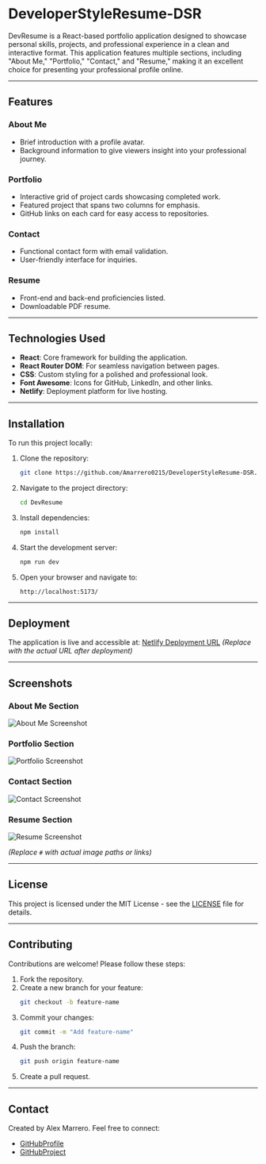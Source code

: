 # DeveloperStyleResume-DSR

DevResume is a React-based portfolio application designed to showcase personal skills, projects, and professional experience in a clean and interactive format. This application features multiple sections, including "About Me," "Portfolio," "Contact," and "Resume," making it an excellent choice for presenting your professional profile online.

---

## Features

### **About Me**
- Brief introduction with a profile avatar.
- Background information to give viewers insight into your professional journey.

### **Portfolio**
- Interactive grid of project cards showcasing completed work.
- Featured project that spans two columns for emphasis.
- GitHub links on each card for easy access to repositories.

### **Contact**
- Functional contact form with email validation.
- User-friendly interface for inquiries.

### **Resume**
- Front-end and back-end proficiencies listed.
- Downloadable PDF resume.

---

## Technologies Used

- **React**: Core framework for building the application.
- **React Router DOM**: For seamless navigation between pages.
- **CSS**: Custom styling for a polished and professional look.
- **Font Awesome**: Icons for GitHub, LinkedIn, and other links.
- **Netlify**: Deployment platform for live hosting.

---

## Installation

To run this project locally:

1. Clone the repository:
   ```bash
   git clone https://github.com/Amarrero0215/DeveloperStyleResume-DSR.git
   ```

2. Navigate to the project directory:
   ```bash
   cd DevResume
   ```

3. Install dependencies:
   ```bash
   npm install
   ```

4. Start the development server:
   ```bash
   npm run dev
   ```

5. Open your browser and navigate to:
   ```
   http://localhost:5173/
   ```

---

## Deployment

The application is live and accessible at:
[Netlify Deployment URL](#) *(Replace with the actual URL after deployment)*

---

## Screenshots

### **About Me Section**
![About Me Screenshot](#)

### **Portfolio Section**
![Portfolio Screenshot](#)

### **Contact Section**
![Contact Screenshot](#)

### **Resume Section**
![Resume Screenshot](#)

*(Replace `#` with actual image paths or links)*

---

## License

This project is licensed under the MIT License - see the [LICENSE](LICENSE) file for details.

---

## Contributing

Contributions are welcome! Please follow these steps:
1. Fork the repository.
2. Create a new branch for your feature:
   ```bash
   git checkout -b feature-name
   ```
3. Commit your changes:
   ```bash
   git commit -m "Add feature-name"
   ```
4. Push the branch:
   ```bash
   git push origin feature-name
   ```
5. Create a pull request.

---

## Contact

Created by Alex Marrero. Feel free to connect:

- [GitHubProfile](https://github.com/Amarrero0215)
- [GitHubProject](https://github.com/Amarrero0215/DeveloperStyleResume-DSR)
